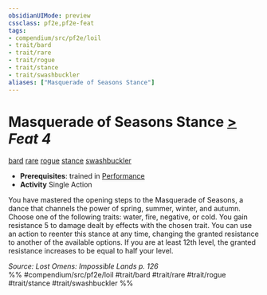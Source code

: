```yaml
---
obsidianUIMode: preview
cssclass: pf2e,pf2e-feat
tags:
- compendium/src/pf2e/loil
- trait/bard
- trait/rare
- trait/rogue
- trait/stance
- trait/swashbuckler
aliases: ["Masquerade of Seasons Stance"]
---
```

# Masquerade of Seasons Stance  [>](rules/core-rulebook/chapter-9-playing-the-game.md#Actions "Single Action") *Feat 4*  
[bard](rules/traits/bard.md "Bard Class Trait")  [rare](rules/traits/rare.md "Rare Rarity Trait")  [rogue](rules/traits/rogue.md "Rogue Class Trait")  [stance](rules/traits/stance.md "Stance Combat Trait")  [swashbuckler](rules/traits/swashbuckler-apg.md "Swashbuckler Class Trait")  

- **Prerequisites**: trained in [Performance](compendium/skills.md#Performance)
- **Activity** Single Action

You have mastered the opening steps to the Masquerade of Seasons, a dance that channels the power of spring, summer, winter, and autumn. Choose one of the following traits: water, fire, negative, or cold. You gain resistance 5 to damage dealt by effects with the chosen trait. You can use an action to reenter this stance at any time, changing the granted resistance to another of the available options. If you are at least 12th level, the granted resistance increases to be equal to half your level.

*Source: Lost Omens: Impossible Lands p. 126*  
%% #compendium/src/pf2e/loil #trait/bard #trait/rare #trait/rogue #trait/stance #trait/swashbuckler %%